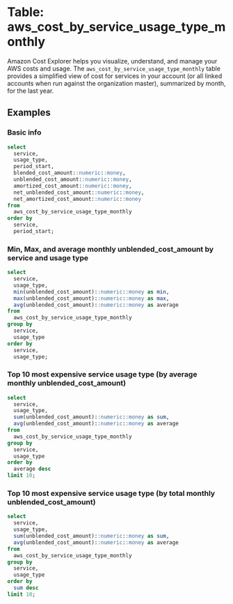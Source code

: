 # Table: aws_cost_by_service_usage_type_monthly

Amazon Cost Explorer helps you visualize, understand, and manage your AWS costs and usage.  The `aws_cost_by_service_usage_type_monthly` table provides a simplified view of cost for services in your account (or all linked accounts when run against the organization master), summarized by month, for the last year.  


## Examples

### Basic info

```sql
select
  service,
  usage_type,
  period_start,
  blended_cost_amount::numeric::money,
  unblended_cost_amount::numeric::money,
  amortized_cost_amount::numeric::money,
  net_unblended_cost_amount::numeric::money,
  net_amortized_cost_amount::numeric::money
from 
  aws_cost_by_service_usage_type_monthly
order by
  service,
  period_start;
```



### Min, Max, and average monthly unblended_cost_amount by service and usage type

```sql
select
  service,
  usage_type,
  min(unblended_cost_amount)::numeric::money as min,
  max(unblended_cost_amount)::numeric::money as max,
  avg(unblended_cost_amount)::numeric::money as average
from 
  aws_cost_by_service_usage_type_monthly
group by
  service,
  usage_type
order by
  service,
  usage_type;
```

### Top 10 most expensive service usage type (by average monthly unblended_cost_amount)

```sql
select
  service,
  usage_type,
  sum(unblended_cost_amount)::numeric::money as sum,
  avg(unblended_cost_amount)::numeric::money as average
from 
  aws_cost_by_service_usage_type_monthly
group by
  service,
  usage_type
order by
  average desc
limit 10;
```


### Top 10 most expensive service usage type (by total monthly unblended_cost_amount)

```sql
select
  service,
  usage_type,
  sum(unblended_cost_amount)::numeric::money as sum,
  avg(unblended_cost_amount)::numeric::money as average
from 
  aws_cost_by_service_usage_type_monthly
group by
  service,
  usage_type
order by
  sum desc
limit 10;
```
